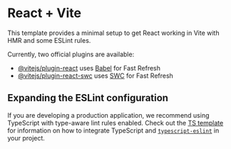 # React + Vite

This template provides a minimal setup to get React working in Vite with HMR and some ESLint rules.

Currently, two official plugins are available:

- [@vitejs/plugin-react](https://github.com/vitejs/vite-plugin-react/blob/main/packages/plugin-react) uses [Babel](https://babeljs.io/) for Fast Refresh
- [@vitejs/plugin-react-swc](https://github.com/vitejs/vite-plugin-react/blob/main/packages/plugin-react-swc) uses [SWC](https://swc.rs/) for Fast Refresh

## Expanding the ESLint configuration

If you are developing a production application, we recommend using TypeScript with type-aware lint rules enabled. Check out the [TS template](https://github.com/vitejs/vite/tree/main/packages/create-vite/template-react-ts) for information on how to integrate TypeScript and [`typescript-eslint`](https://typescript-eslint.io) in your project.

<!--

create table profiles (
  id uuid primary key references auth.users(id) on delete cascade,
  username text unique,
  avatar_url text,
  bio text,
  created_at timestamp default now()
);

alter table profiles enable row level security;

create policy "Users can view profiles"
  on profiles for select using (true);

create policy "Users can edit their profile"
  on profiles for update using (auth.uid() = id);


create table posts (
  id uuid primary key default gen_random_uuid(),
  title text not null,
  content text, -- Can be markdown or HTML
  cover_image_url text,
  author_id uuid references auth.users(id) on delete cascade,
  slug text unique not null,
  published boolean default false,
  created_at timestamp default now(),
  updated_at timestamp default now()
);

alter table posts enable row level security;

create policy "Anyone can read published posts"
  on posts for select using (published = true);

create policy "Author can manage their posts"
  on posts for all using (auth.uid() = author_id);

create table comments (
  id uuid primary key default gen_random_uuid(),
  post_id uuid references posts(id) on delete cascade,
  author_id uuid references auth.users(id) on delete cascade,
  content text not null,
  created_at timestamp default now()
);

alter table comments enable row level security;

create policy "Anyone can read comments"
  on comments for select using (true);

create policy "Only author can write comment"
  on comments for insert with check (auth.uid() = author_id);

create policy "Only author can delete own comment"
  on comments for delete using (auth.uid() = author_id);


create table likes (
  id uuid primary key default gen_random_uuid(),
  post_id uuid references posts(id) on delete cascade,
  user_id uuid references auth.users(id) on delete cascade,
  created_at timestamp default now(),
  unique (post_id, user_id) -- prevent multiple likes
);

alter table likes enable row level security;

create policy "User can like/unlike posts"
  on likes for insert with check (auth.uid() = user_id);

create policy "User can unlike own likes"
  on likes for delete using (auth.uid() = user_id);


create table views (
  id uuid primary key default gen_random_uuid(),
  post_id uuid references posts(id) on delete cascade,
  viewer_id uuid references auth.users(id), -- can be null for anonymous
  ip_address text,         -- optional
  user_agent text,         -- optional
  viewed_at timestamp default now()
);

-- ✅ Allow viewer_id to be null (for guests)
alter table views alter column viewer_id drop not null;

-- ✅ Enable RLS
alter table views enable row level security;

-- ✅ Allow ANYONE (even anonymous) to insert a view
create policy "Log anonymous and user views"
  on views for insert
  with check (true);  -- allows both guests and users to insert


-- Public read access
create policy "Public can read blog images"
  on storage.objects for select
  using (bucket_id = 'blog-images');

create policy "Users can manage own avatars"
  on storage.objects for all
  using (auth.uid() = owner);


create index idx_posts_author on posts (author_id);
create index idx_comments_post on comments (post_id);
create index idx_likes_post on likes (post_id);

create policy "Users can manage own avatars"
  on storage.objects for all
  using (auth.uid() = owner);

create table categories (
  id uuid primary key default gen_random_uuid(),
  name text unique not null,
  slug text unique not null,
  created_at timestamp default now()
);

alter table categories enable row level security;

-- Optional: let anyone fetch categories
create policy "Public can read categories"
  on categories for select using (true);


insert into categories (name, slug) values
('Web Development', 'web-dev'),
('Design', 'design'),
('AI & ML', 'ai-ml'),
('Lifestyle', 'lifestyle'),
('Career', 'career'),
('Web Development', 'web-development'),
('Frontend', 'frontend'),
('Backend', 'backend'),
('Full Stack', 'full-stack'),
('Mobile Apps', 'mobile-apps'),
('AI & Machine Learning', 'ai-machine-learning'),
('Cybersecurity', 'cybersecurity'),
('Open Source', 'open-source'),
('Coding Tutorials', 'coding-tutorials'),
('UI/UX Design', 'ui-ux-design'),
('Graphic Design', 'graphic-design'),
('3D Design', '3d-design'),
('Typography', 'typography'),
('Anime Reviews', 'anime-reviews'),
('Manga', 'manga'),
('K-Dramas', 'k-dramas'),
('Webtoons', 'webtoons'),
('TV Shows', 'tv-shows'),
('Fandom Culture', 'fandom-culture'),
('Gaming', 'gaming'),
('Esports', 'esports'),
('Game Reviews', 'game-reviews'),
('Minecraft', 'minecraft'),
('Twitch Highlights', 'twitch-highlights'),
('Game Dev', 'game-dev'),
('Digital Nomad', 'digital-nomad'),
('Minimalism', 'minimalism'),
('Productivity', 'productivity'),
('Routines', 'routines'),
('Study With Me', 'study-with-me'),
('Hot Takes', 'hot-takes'),
('Twitter Threads', 'twitter-threads'),
('Reddit Drama', 'reddit-drama'),
('Memes', 'memes'),
('Internet Culture', 'internet-culture'),
('Startups', 'startups'),
('E-commerce', 'e-commerce'),
('Crypto', 'crypto'),
('Freelancing', 'freelancing'),
('Personal Finance', 'personal-finance'),
('Side Hustles', 'side-hustles'),
('Self-Improvement', 'self-improvement'),
('Book Summaries', 'book-summaries'),
('Career Tips', 'career-tips'),
('Student Life', 'student-life'),
('Travel Guides', 'travel-guides'),
('Backpacking', 'backpacking'),
('Food Reviews', 'food-reviews'),
('Recipes', 'recipes'),
('Local Food', 'local-food'),
('Pet Diaries', 'pet-diaries'),
('Unpopular Opinions', 'unpopular-opinions'),
('Shower Thoughts', 'shower-thoughts'),
('My Cringe Era', 'my-cringe-era');

create table tags (
  id uuid primary key default gen_random_uuid(),
  name text unique not null,
  slug text unique not null,
  created_at timestamp default now()
);

alter table tags enable row level security;

create policy "Public can read tags"
  on tags for select using (true);

create table post_tags (
  post_id uuid references posts(id) on delete cascade,
  tag_id uuid references tags(id) on delete cascade,
  primary key (post_id, tag_id)
);

alter table post_tags enable row level security;

create policy "Authors can tag their own posts"
  on post_tags for insert
  using (
    exists (
      select 1
      from posts
      where posts.id = post_tags.post_id
      and posts.author_id = auth.uid()
    )
  );


create policy "Allow authors to tag posts"
  on post_tags for insert
  using (auth.uid() = (select author_id from posts where id = post_tags.post_id));

create policy "Anyone can read post_tags"
  on post_tags for select using (true);


create policy "Authors can tag their own posts"
  on post_tags for insert
  with check (
    exists (
      select 1
      from posts
      where posts.id = post_tags.post_id
      and posts.author_id = auth.uid()
    )
  );

alter table posts enable row level security;

-- Read published posts or your own drafts
create policy "Public can read published posts"
  on posts for select using (
    published = true OR author_id = auth.uid()
);

-- Only authors can insert
create policy "Users can create posts"
  on posts for insert with check (auth.uid() = author_id);

-- Only authors can update their own posts
create policy "Authors can update posts"
  on posts for update using (auth.uid() = author_id);

-- Only authors can delete
create policy "Authors can delete posts"
  on posts for delete using (auth.uid() = author_id);


insert into tags (name, slug) values
('react', 'react'),
('javascript', 'javascript'),
('typescript', 'typescript'),
('node.js', 'node-js'),
('express', 'express'),
('mongodb', 'mongodb'),
('vite', 'vite'),
('tailwind css', 'tailwind-css'),
('zustand', 'zustand'),
('supabase', 'supabase'),
('firebase', 'firebase'),
('next.js', 'next-js'),
('html', 'html'),
('css', 'css'),
('scss', 'scss'),
('graphql', 'graphql'),
('rest api', 'rest-api'),
('authentication', 'authentication'),
('authorization', 'authorization'),
('jwt', 'jwt'),
('webhooks', 'webhooks'),
('web3', 'web3'),
('blockchain', 'blockchain'),
('solidity', 'solidity'),
('nft', 'nft'),
('bitcoin', 'bitcoin'),
('ethereum', 'ethereum'),
('openai', 'openai'),
('chatgpt', 'chatgpt'),
('ai tools', 'ai-tools'),
('machine learning', 'machine-learning'),
('deep learning', 'deep-learning'),
('data science', 'data-science'),
('data visualization', 'data-visualization'),
('design systems', 'design-systems'),
('ux', 'ux'),
('ui', 'ui'),
('figma', 'figma'),
('adobe xd', 'adobe-xd'),
('3d modeling', '3d-modeling'),
('blender', 'blender'),
('motion design', 'motion-design'),
('anime', 'anime'),
('manga', 'manga'),
('crunchyroll', 'crunchyroll'),
('one piece', 'one-piece'),
('naruto', 'naruto'),
('attack on titan', 'attack-on-titan'),
('k-drama', 'k-drama'),
('netflix', 'netflix'),
('tv shows', 'tv-shows'),
('webtoon', 'webtoon'),
('valorant', 'valorant'),
('csgo', 'csgo'),
('fortnite', 'fortnite'),
('roblox', 'roblox'),
('minecraft', 'minecraft'),
('unity', 'unity'),
('unreal engine', 'unreal-engine'),
('indie dev', 'indie-dev'),
('godot', 'godot'),
('gamedev', 'gamedev'),
('twitch', 'twitch'),
('youtube', 'youtube'),
('podcasts', 'podcasts'),
('spotify', 'spotify'),
('minimalism', 'minimalism'),
('productivity', 'productivity'),
('notion', 'notion'),
('study', 'study'),
('routines', 'routines'),
('self improvement', 'self-improvement'),
('mental health', 'mental-health'),
('journaling', 'journaling'),
('stoicism', 'stoicism'),
('startups', 'startups'),
('founders', 'founders'),
('pitch decks', 'pitch-decks'),
('bootstrap', 'bootstrap'),
('side projects', 'side-projects'),
('freelancing', 'freelancing'),
('upwork', 'upwork'),
('fiverr', 'fiverr'),
('remote work', 'remote-work'),
('nomad life', 'nomad-life'),
('ecommerce', 'ecommerce'),
('dropshipping', 'dropshipping'),
('shopify', 'shopify'),
('seo', 'seo'),
('marketing', 'marketing'),
('growth hacking', 'growth-hacking'),
('affiliate', 'affiliate'),
('finance', 'finance'),
('investing', 'investing'),
('crypto', 'crypto'),
('budgeting', 'budgeting'),
('saving money', 'saving-money'),
('career', 'career'),
('resume tips', 'resume-tips'),
('interviews', 'interviews'),
('college life', 'college-life'),
('student tips', 'student-tips'),
('pet life', 'pet-life'),
('cats', 'cats'),
('dogs', 'dogs'),
('recipes', 'recipes'),
('food reviews', 'food-reviews'),
('coffee', 'coffee'),
('pakistani food', 'pakistani-food'),
('tiktoks', 'tiktoks'),
('memes', 'memes'),
('reddit', 'reddit'),
('twitter', 'twitter'),
('drama', 'drama'),
('hot takes', 'hot-takes'),
('cringe', 'cringe'),
('book recs', 'book-recs'),
('book summaries', 'book-summaries'),
('writing', 'writing'),
('newsletter', 'newsletter'),
('blogging', 'blogging');

alter table posts enable row level security;

-- Read published posts or your own drafts
create policy "Public can read published posts"
  on posts for select using (
    published = true OR author_id = auth.uid()
);

-- Only authors can insert
create policy "Users can create posts"
  on posts for insert with check (auth.uid() = author_id);

-- Only authors can update their own posts
create policy "Authors can update posts"
  on posts for update using (auth.uid() = author_id);

-- Only authors can delete
create policy "Authors can delete posts"
  on posts for delete using (auth.uid() = author_id);


alter table comments enable row level security;

create policy "Anyone can read comments"
  on comments for select using (true);

create policy "Users can comment on posts"
  on comments for insert with check (auth.uid() = author_id);


alter table likes enable row level security;

create policy "Anyone can read likes"
  on likes for select using (true);

create policy "Users can like posts"
  on likes for insert with check (auth.uid() = user_id);


alter table views enable row level security;

create policy "Allow anonymous views"
  on views for insert with check (true);


alter table tags enable row level security;

create policy "Anyone can read tags"
  on tags for select using (true);

create policy "Admins or authors can insert tags"
  on tags for insert with check (true); -- tighten this if needed


alter table post_tags enable row level security;

create policy "Authors can tag their own posts"
  on post_tags for insert with check (
    exists (
      select 1 from posts
      where posts.id = post_tags.post_id
      and posts.author_id = auth.uid()
    )
  );


alter table profiles enable row level security;

create policy "Users can read profiles"
  on profiles for select using (true);

create policy "Users can update own profile"
  on profiles for update using (id = auth.uid());

create policy "Users can create their profile"
  on profiles for insert with check (id = auth.uid());


-- Fast lookup for slugs
create index on posts (slug);
create index on tags (slug);
create index on categories (slug);

-- Fast sort/filter
create index on posts (created_at desc);
create index on comments (created_at desc);
create index on views (viewed_at desc);
 -->